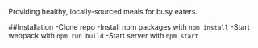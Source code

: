 Providing healthy, locally-sourced meals for busy eaters.

##Installation
-Clone repo
-Install npm packages with `npm install`
-Start webpack with `npm run build`
-Start server with `npm start`
